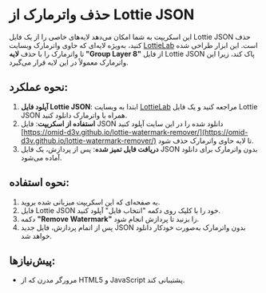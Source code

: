 # حذف واترمارک از Lottie JSON

این اسکریپت به شما امکان می‌دهد لایه‌های خاصی را از یک فایل Lottie JSON حذف کنید، به‌ویژه لایه‌ای که حاوی واترمارک وبسایت [LottieLab](https://www.lottielab.com) است. این ابزار طراحی شده تا واترمارک را با حذف **لایه "Group Layer 8"** از فایل Lottie JSON پاک کند، زیرا این واترمارک معمولاً در این لایه قرار می‌گیرد.

## نحوه عملکرد:

1. **آپلود فایل Lottie JSON**: ابتدا به وبسایت [LottieLab](https://www.lottielab.com) مراجعه کنید و یک فایل Lottie JSON همراه با واترمارک دانلود کنید.
2. **استفاده از اسکریپت**: فایل JSON دانلود شده را در این سایت آپلود کنید [https://omid-d3v.github.io/lottie-watermark-remover/](https://omid-d3v.github.io/lottie-watermark-remover/) تا لایه حاوی واترمارک حذف شود.
3. **دریافت فایل تمیز شده**: پس از پردازش، یک فایل JSON بدون واترمارک برای دانلود آماده می‌شود.


## نحوه استفاده:

1. به صفحه‌ای که این اسکریپت میزبانی شده بروید.
2. فایل Lottie JSON خود را با کلیک روی دکمه "انتخاب فایل" آپلود کنید.
3. دکمه **"Remove Watermark"** را بزنید تا پردازش انجام شود.
4. پس از اتمام پردازش، فایل جدید JSON بدون واترمارک به‌صورت خودکار دانلود خواهد شد.

## پیش‌نیازها:

- مرورگر مدرن که از HTML5 و JavaScript پشتیبانی کند.

